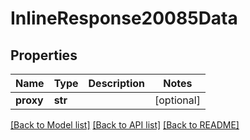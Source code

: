 # InlineResponse20085Data

## Properties
Name | Type | Description | Notes
------------ | ------------- | ------------- | -------------
**proxy** | **str** |  | [optional] 

[[Back to Model list]](../README.md#documentation-for-models) [[Back to API list]](../README.md#documentation-for-api-endpoints) [[Back to README]](../README.md)

